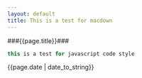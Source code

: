 ```yaml
---
layout: default
title: This is a test for macdown
---
```


###{{page.title}}###

```javascript
this is a test for javascript code style
```

{{page.date | date_to_string}}
